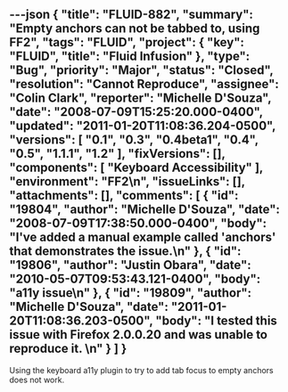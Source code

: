 ---json
{
  "title": "FLUID-882",
  "summary": "Empty anchors can not be tabbed to, using FF2",
  "tags": "FLUID",
  "project": {
    "key": "FLUID",
    "title": "Fluid Infusion"
  },
  "type": "Bug",
  "priority": "Major",
  "status": "Closed",
  "resolution": "Cannot Reproduce",
  "assignee": "Colin Clark",
  "reporter": "Michelle D'Souza",
  "date": "2008-07-09T15:25:20.000-0400",
  "updated": "2011-01-20T11:08:36.204-0500",
  "versions": [
    "0.1",
    "0.3",
    "0.4beta1",
    "0.4",
    "0.5",
    "1.1.1",
    "1.2"
  ],
  "fixVersions": [],
  "components": [
    "Keyboard Accessibility"
  ],
  "environment": "FF2\n",
  "issueLinks": [],
  "attachments": [],
  "comments": [
    {
      "id": "19804",
      "author": "Michelle D'Souza",
      "date": "2008-07-09T17:38:50.000-0400",
      "body": "I've added a manual example called 'anchors' that demonstrates the issue.\n"
    },
    {
      "id": "19806",
      "author": "Justin Obara",
      "date": "2010-05-07T09:53:43.121-0400",
      "body": "a11y issue\n"
    },
    {
      "id": "19809",
      "author": "Michelle D'Souza",
      "date": "2011-01-20T11:08:36.203-0500",
      "body": "I tested this issue with Firefox 2.0.0.20 and was unable to reproduce it.&#x20;\n"
    }
  ]
}
---
Using the keyboard a11y plugin to try to add tab focus to empty anchors does not work.

        